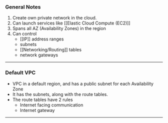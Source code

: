 
### General Notes

1. Create own private network in the cloud.
2. Can launch services like [[Elastic Cloud Compute (EC2)]]
3. Spans all AZ (Availability Zones) in the region
4. Can control 
	* [[IP]] address ranges
	* subnets
	* [[Networking/Routing]] tables
	* network gateways

____

### Default VPC

* VPC in a default region, and has a public subnet for each Availability Zone
* It has the subnets, along with the route tables.
* The route tables have 2 rules
	* Internet facing communication
	* Internet gateway

___
